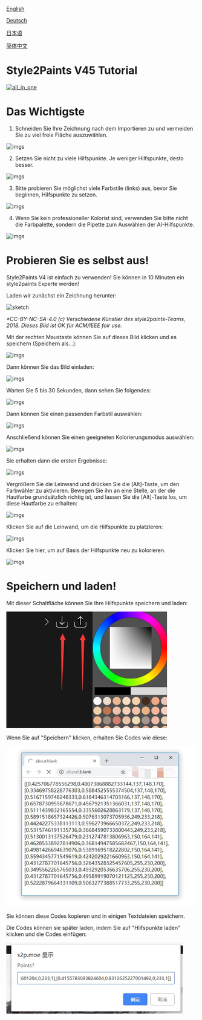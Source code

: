 ﻿[English](https://style2paints.github.io/)

[Deutsch](https://style2paints.github.io/README_ger)

[日本语](https://style2paints.github.io/README_ja)

[简体中文](https://style2paints.github.io/README_zh)

# Style2Paints V45 Tutorial

[![all_in_one](https://raw.githubusercontent.com/style2paints/style2paints.github.io/master/new_images/ger.jpg)](https://raw.githubusercontent.com/style2paints/style2paints.github.io/master/new_images/ger.jpg)

# Das Wichtigste

1. Schneiden Sie Ihre Zeichnung nach dem Importieren zu und vermeiden Sie zu viel freie Fläche auszuwählen.

![imgs](https://raw.githubusercontent.com/style2paints/style2paints.github.io/master/new_images/i01.jpg)

2. Setzen Sie nicht zu viele Hilfspunkte. Je weniger Hilfspunkte, desto besser.

![imgs](https://raw.githubusercontent.com/style2paints/style2paints.github.io/master/new_images/i02.jpg)

3. Bitte probieren Sie möglichst viele Farbstile (links) aus, bevor Sie beginnen, Hilfspunkte zu setzen.

![imgs](https://raw.githubusercontent.com/style2paints/style2paints.github.io/master/new_images/i03.jpg)

4. Wenn Sie kein professioneller Kolorist sind, verwenden Sie bitte nicht die Farbpalette, sondern die Pipette zum Auswählen der AI-Hilfspunkte.

![imgs](https://raw.githubusercontent.com/style2paints/style2paints.github.io/master/new_images/i04.jpg)

# Probieren Sie es selbst aus!

Style2Paints V4 ist einfach zu verwenden! Sie können in 10 Minuten ein style2paints Experte werden!

Laden wir zunächst ein Zeichnung herunter:

![sketch](https://raw.githubusercontent.com/style2paints/style2paints.github.io/master/new_images/xg.jpg)

*\*CC-BY-NC-SA-4.0 (c) Verschiedene Künstler des style2paints-Teams, 2018. Dieses Bild ist OK für ACM/IEEE fair use.*

Mit der rechten Maustaste  können Sie auf dieses Bild klicken und es speichern (Speichern als...):

![imgs](https://raw.githubusercontent.com/style2paints/style2paints.github.io/master/new_images/1.jpg)

Dann können Sie das Bild einladen:

![imgs](https://raw.githubusercontent.com/style2paints/style2paints.github.io/master/new_images/2.jpg)

Warten Sie 5 bis 30 Sekunden, dann sehen Sie folgendes:

![imgs](https://raw.githubusercontent.com/style2paints/style2paints.github.io/master/new_images/3.jpg)

Dann können Sie einen passenden Farbstil auswählen:

![imgs](https://raw.githubusercontent.com/style2paints/style2paints.github.io/master/new_images/4.jpg)

Anschließend können Sie einen geeigneten Kolorierungsmodus auswählen:

![imgs](https://raw.githubusercontent.com/style2paints/style2paints.github.io/master/new_images/5.jpg)

Sie erhalten dann die ersten Ergebnisse:

![imgs](https://raw.githubusercontent.com/style2paints/style2paints.github.io/master/new_images/6.jpg)

Vergrößern Sie die Leinwand und drücken Sie die [Alt]-Taste, um den Farbwähler zu aktivieren. Bewegen Sie ihn an eine Stelle, an der die Hautfarbe grundsätzlich richtig ist, und lassen Sie die [Alt]-Taste los, um diese Hautfarbe zu erhalten:

![imgs](https://raw.githubusercontent.com/style2paints/style2paints.github.io/master/new_images/7.jpg)

Klicken Sie auf die Leinwand, um die Hilfspunkte zu platzieren:

![imgs](https://raw.githubusercontent.com/style2paints/style2paints.github.io/master/new_images/8.jpg)

Klicken Sie hier, um auf Basis der Hilfspunkte neu zu kolorieren.

![imgs](https://raw.githubusercontent.com/style2paints/style2paints.github.io/master/new_images/9.jpg)

# Speichern und laden!

Mit dieser Schaltfläche können Sie Ihre Hilfspunkte speichern und laden:

![imgs](https://github.com/lllyasviel/style2paints/raw/master/imgs/21.jpg)

Wenn Sie auf "Speichern" klicken, erhalten Sie Codes wie diese:

![imgs](https://github.com/lllyasviel/style2paints/raw/master/imgs/22.jpg)

Sie können diese Codes kopieren und in einigen Textdateien speichern.

Die Codes können sie später laden, indem Sie auf "Hilfspunkte laden" klicken und die Codes einfügen:

![imgs](https://github.com/lllyasviel/style2paints/raw/master/imgs/23.jpg)

<span id="faq"></span>

